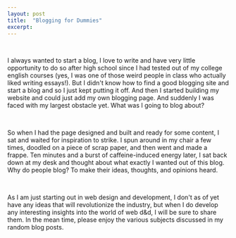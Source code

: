 ```yaml
---
layout: post
title:  "Blogging for Dummies"
excerpt:
---
```

<br>
 <p>I always wanted to start a blog, I love to write and have very little opportunity to do so after high school since I had tested out of my college english courses (yes, I was one of those weird people in class who actually liked writing essays!). But I didn't know how to find a good blogging site and start a blog and so I just kept putting it off. And then I started building my website and could just add my own blogging page. And suddenly I was faced with my largest obstacle yet. What was I going to blog about?</p>

<br>

 <p>So when I had the page designed and built and ready for some content, I sat and waited for inspiration to strike. I spun around in my chair a few times, doodled on a piece of scrap paper, and then went and made a frappe. Ten minutes and a burst of caffeine-induced energy later, I sat back down at my desk and thought about what exactly I wanted out of this blog. Why do people blog? To make their ideas, thoughts, and opinions heard.</p>

<br>

<p>As I am just starting out in web design and development, I don't as of yet have any ideas that will revolutionize the industry, but when I do develop any interesting insights into the world of web d&d, I will be sure to share them. In the mean time, please enjoy the various subjects discussed in my random blog posts.</p>
